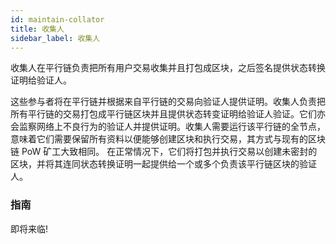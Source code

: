 ```yaml
---
id: maintain-collator
title: 收集人
sidebar_label: 收集人
---
```


收集人在平行链负责把所有用户交易收集并且打包成区块，之后签名提供状态转换证明给验证人。

这些参与者将在平行链并根据来自平行链的交易向验证人提供证明。收集人负责把所有平行链的交易打包成平行链区块并且提供状态转变证明给验证人验证。它们亦会监察网络上不良行为的验证人并提供证明。收集人需要运行该平行链的全节点，意味着它们需要保留所有资料以便能够创建区块和执行交易，其方式与现有的区块链 PoW 矿工大致相同。 在正常情况下，它们将打包并执行交易以创建未密封的区块，并将其连同状态转换证明一起提供给一个或多个负责该平行链区块的验证人。

### 指南

即将来临!
